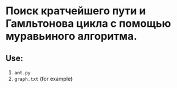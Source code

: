 # Поиск кратчейшего пути и Гамльтонова цикла с помощью муравьиного алгоритма.
## Use:
1. `ant.py`
2. `graph.txt` (for example)